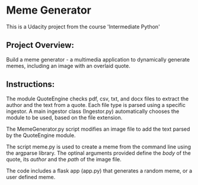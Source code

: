 # Meme Generator

This is a Udacity project from the course 'Intermediate Python'

## Project Overview:
Build a meme generator - a multimedia application to dynamically generate memes, including an image with an overlaid quote.

## Instructions:
The module QuoteEngine checks pdf, csv, txt, and docx files to extract the author and the text from a quote. Each file type is parsed using a specific ingestor. A main ingestor class (Ingestor.py) automatically chooses the module to be used, based on the file extension.

The MemeGenerator.py script modifies an image file to add the text parsed by the QuoteEngine module.

The script meme.py is used to create a meme from the command line using the argparse library. The optinal arguments provided define the _body_ of the quote, its _author_ and the _path_ of the image file.

The code includes a flask app (app.py) that generates a random meme, or a user defined meme.


